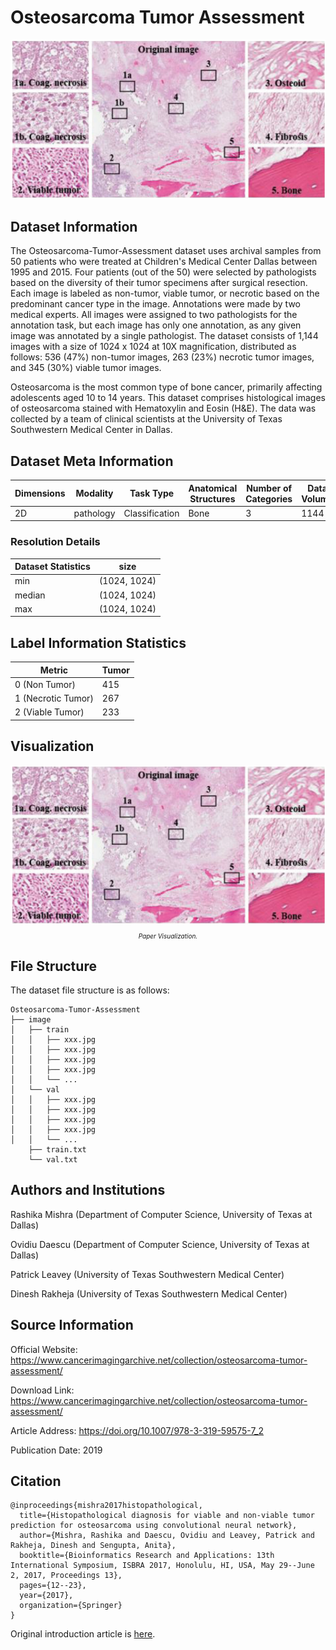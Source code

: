 # Osteosarcoma Tumor Assessment

<div align="center">
    <a href="https://github.com/openmedlab/"><img width="700px" height="auto" src="appendix/Osteosarcoma_0.png"></a>
</div>
<p style="text-align:center;font-size:10px;"><em></em></p>

## Dataset Information

The Osteosarcoma-Tumor-Assessment dataset uses archival samples from 50 patients who were treated at Children's Medical Center Dallas between 1995 and 2015. Four patients (out of the 50) were selected by pathologists based on the diversity of their tumor specimens after surgical resection. Each image is labeled as non-tumor, viable tumor, or necrotic based on the predominant cancer type in the image. Annotations were made by two medical experts. All images were assigned to two pathologists for the annotation task, but each image has only one annotation, as any given image was annotated by a single pathologist. The dataset consists of 1,144 images with a size of 1024 x 1024 at 10X magnification, distributed as follows: 536 (47%) non-tumor images, 263 (23%) necrotic tumor images, and 345 (30%) viable tumor images.

Osteosarcoma is the most common type of bone cancer, primarily affecting adolescents aged 10 to 14 years. This dataset comprises histological images of osteosarcoma stained with Hematoxylin and Eosin (H&E). The data was collected by a team of clinical scientists at the University of Texas Southwestern Medical Center in Dallas.

## Dataset Meta Information

| Dimensions | Modality   | Task Type      | Anatomical Structures | Number of Categories | Data Volume | File Format |
|------------|------------|----------------|-----------------------|----------------------|-------------|-------------|
| 2D         | pathology  | Classification | Bone                  | 3                    | 1144        | PNG         |


### Resolution Details

| Dataset Statistics  | size          |
|---------------------|---------------|
| min                 | (1024, 1024)  |
| median              | (1024, 1024)  |
| max                 | (1024, 1024)  |

## Label Information Statistics

| Metric             | Tumor |
|--------------------|-------|
| 0 (Non Tumor)      | 415   |
| 1 (Necrotic Tumor) | 267   |
| 2 (Viable Tumor)   | 233   |

## Visualization

<div align="center">
    <a href="https://github.com/openmedlab/"><img width="700px" height="auto" src="appendix/Osteosarcoma_0.png"></a>
</div>
<p style="text-align:center;font-size:10px;"><em>Paper Visualization.</em></p>

## File Structure

The dataset file structure is as follows:

``` 
Osteosarcoma-Tumor-Assessment
├── image
│   ├── train
│   │   ├── xxx.jpg
│   │   ├── xxx.jpg
│   │   ├── xxx.jpg
│   │   ├── xxx.jpg
│   │   └── ...
│   └── val
│   │   ├── xxx.jpg
│   │   ├── xxx.jpg
│   │   ├── xxx.jpg
│   │   ├── xxx.jpg
│   │   └── ...
    ├── train.txt
    └── val.txt
```

## Authors and Institutions

Rashika Mishra (Department of Computer Science, University of Texas at Dallas)

Ovidiu Daescu (Department of Computer Science, University of Texas at Dallas)

Patrick Leavey (University of Texas Southwestern Medical Center)

Dinesh Rakheja (University of Texas Southwestern Medical Center)

## Source Information

Official Website: https://www.cancerimagingarchive.net/collection/osteosarcoma-tumor-assessment/

Download Link: https://www.cancerimagingarchive.net/collection/osteosarcoma-tumor-assessment/

Article Address: https://doi.org/10.1007/978-3-319-59575-7_2

Publication Date: 2019

## Citation

``` 
@inproceedings{mishra2017histopathological,
  title={Histopathological diagnosis for viable and non-viable tumor prediction for osteosarcoma using convolutional neural network},
  author={Mishra, Rashika and Daescu, Ovidiu and Leavey, Patrick and Rakheja, Dinesh and Sengupta, Anita},
  booktitle={Bioinformatics Research and Applications: 13th International Symposium, ISBRA 2017, Honolulu, HI, USA, May 29--June 2, 2017, Proceedings 13},
  pages={12--23},
  year={2017},
  organization={Springer}
}
```

Original introduction article is [here](https://zhuanlan.zhihu.com/p/711409352).